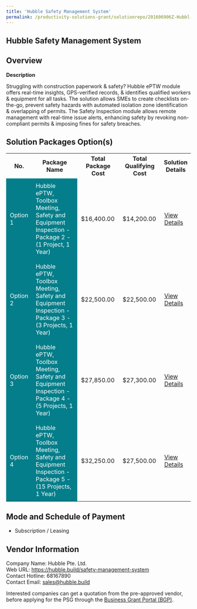 ```yaml
---
title: 'Hubble Safety Management System'
permalink: /productivity-solutions-grant/solutionrepo/201606906Z-Hubbl-Sfty-MGT-Systm-G
---
```


## Hubble Safety Management System

## Overview

**Description**

Struggling with construction paperwork & safety? Hubble ePTW module offers real-time insights, GPS-verified records, & identifies qualified workers & equipment for all tasks. The solution allows SMEs to create checklists on-the-go, prevent safety hazards with automated isolation zone identification & overlapping of permits. The Safety Inspection module allows remote management with real-time issue alerts, enhancing safety by revoking non-compliant permits & imposing fines for safety breaches.

## Solution Packages Option(s)

<table>
<tr>
<th><b>No.</b></th>
<th><b>Package Name</b></th>
<th><b>Total Package Cost</b></th>
<th><b>Total Qualifying Cost</b></th>
<th><b>Solution Details</b></th>
</tr>
<tr>
<td style='padding: 10px; background-color: #037E8A; color: #FFFFFF;'>Option 1</td>
<td style='padding: 10px; background-color: #037E8A; color: #FFFFFF;'>Hubble ePTW, Toolbox Meeting, Safety and Equipment Inspection - Package 2 - (1 Project, 1 Year)</td>
<td style='padding: 10px;'>$16,400.00</td>
<td style='padding: 10px;'>$14,200.00</td>
<td style='padding: 10px;'><a href='/images/psg/201606906Z_20240069_07082025_Desensitised_Annex3_Part2.pdf' target='_blank'>View Details</a></td>
</tr>
<tr>
<td style='padding: 10px; background-color: #037E8A; color: #FFFFFF;'>Option 2</td>
<td style='padding: 10px; background-color: #037E8A; color: #FFFFFF;'>Hubble ePTW, Toolbox Meeting, Safety and Equipment Inspection - Package 3 - (3 Projects, 1 Year)</td>
<td style='padding: 10px;'>$22,500.00</td>
<td style='padding: 10px;'>$22,500.00</td>
<td style='padding: 10px;'><a href='/images/psg/201606906Z_20240069_07082025_Desensitised_Annex3_Part3.pdf' target='_blank'>View Details</a></td>
</tr>
<tr>
<td style='padding: 10px; background-color: #037E8A; color: #FFFFFF;'>Option 3</td>
<td style='padding: 10px; background-color: #037E8A; color: #FFFFFF;'>Hubble ePTW, Toolbox Meeting, Safety and Equipment Inspection - Package 4 - (5 Projects, 1 Year)</td>
<td style='padding: 10px;'>$27,850.00</td>
<td style='padding: 10px;'>$27,300.00</td>
<td style='padding: 10px;'><a href='/images/psg/201606906Z_20240069_07082025_Desensitised_Annex3_Part4.pdf' target='_blank'>View Details</a></td>
</tr>
<tr>
<td style='padding: 10px; background-color: #037E8A; color: #FFFFFF;'>Option 4</td>
<td style='padding: 10px; background-color: #037E8A; color: #FFFFFF;'>Hubble ePTW, Toolbox Meeting, Safety and Equipment Inspection - Package 5 - (15 Projects, 1 Year)</td>
<td style='padding: 10px;'>$32,250.00</td>
<td style='padding: 10px;'>$27,500.00</td>
<td style='padding: 10px;'><a href='/images/psg/201606906Z_20240069_07082025_Desensitised_Annex3_Part5.pdf' target='_blank'>View Details</a></td>
</tr>
</table>

## Mode and Schedule of Payment

 - Subscription / Leasing

## Vendor Information

 Company Name: Hubble Pte. Ltd.<br>Web URL: https://hubble.build/safety-management-system<br>Contact Hotline: 68167890 <br>Contact Email: sales@hubble.build <br>

Interested companies can get a quotation from the pre-approved vendor, before applying for the PSG through the <a href='https://www.businessgrants.gov.sg/' target='_blank' rel='noopener'>Business Grant Portal (BGP)</a>.

<script src="/jquery/resize-tables.js"></script>
